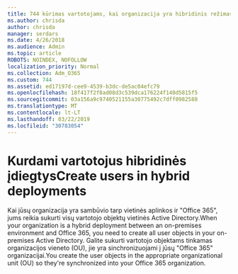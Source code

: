 ```yaml
---
title: 744 kūrimas vartotojams, kai organizacija yra hibridinis režimas
ms.author: chrisda
author: chrisda
manager: serdars
ms.date: 4/26/2018
ms.audience: Admin
ms.topic: article
ROBOTS: NOINDEX, NOFOLLOW
localization_priority: Normal
ms.collection: Adm_O365
ms.custom: 744
ms.assetid: ed17197d-cee9-4539-b3dc-de5ac04efc79
ms.openlocfilehash: 18f417f2f8ad08d3c539dca176224f140d5815f5
ms.sourcegitcommit: 03a156a9c9740521155a30775492c7dff0982588
ms.translationtype: MT
ms.contentlocale: lt-LT
ms.lasthandoff: 03/22/2019
ms.locfileid: "30783054"
---
```

# <a name="create-users-in-hybrid-deployments"></a><span data-ttu-id="81e48-102">Kurdami vartotojus hibridinės įdiegtys</span><span class="sxs-lookup"><span data-stu-id="81e48-102">Create users in hybrid deployments</span></span>

<span data-ttu-id="81e48-103">Kai jūsų organizacija yra sambūvio tarp vietinės aplinkos ir "Office 365", jums reikia sukurti visų vartotojo objektų vietinės Active Directory.</span><span class="sxs-lookup"><span data-stu-id="81e48-103">When your organization is a hybrid deployment between an on-premises environment and Office 365, you need to create all user objects in your on-premises Active Directory.</span></span> <span data-ttu-id="81e48-104">Galite sukurti vartotojo objektams tinkamas organizacijos vieneto (OU), jie yra sinchronizuojami į jūsų "Office 365" organizacijai.</span><span class="sxs-lookup"><span data-stu-id="81e48-104">You create the user objects in the appropriate organizational unit (OU) so they're synchronized into your Office 365 organization.</span></span>
  

